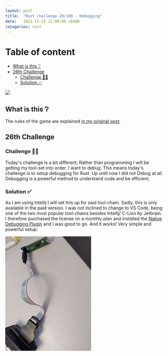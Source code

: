 ```yaml
---
layout: post
title:  "Rust challenge 28/100 - Debugging"
date:   2021-11-25 21:00:00 +0100
categories: rust
---
```



#  Table of content
<!-- MarkdownTOC autolink="true" -->

- [What is this :grey_question:](#what-is-this-grey_question)
- [26th Challenge](#26th-challenge)
	- [Challenge :bug::hammer:](#challenge-bughammer)
	- [Solution :white_check_mark:](#solution-white_check_mark)

<!-- /MarkdownTOC -->
![](![](/assets/img/raspi-debug.jpg))
## What is this :grey_question: 

The rules of the game are explained [in my original post](https://maebli.github.io/rust/2021/10/18/100rust.html). 

## 26th Challenge
### Challenge :bug::hammer: 

Today's challenge is a bit different; Rather than programming I will be getting my tool-set into order. I want to debug. This means today's
challenge is to setup debugging for Rust. Up until now I did not Debug at all. Debugging is a powerful method to understand code and be efficient. 

### Solution :white_check_mark:

As I am using Intellij I will set this up for said tool-chain. Sadly, this is only available in the paid version. I was not inclined
to change to VS Code, being one of the two most popular tool-chains besides Intellij/ C-Lion by Jetbrain. I therefore purchased the license
on a monthly plan and installed the [Native Debugging Plugin](https://plugins.jetbrains.com/plugin/12775-native-debugging-support) and I was
good to go. And it works! Very simple and powerful setup:

![](/assets/img/raspi-debug.jpg)